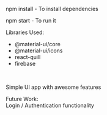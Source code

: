 npm install - To install dependencies
<br>

npm start - To run it
<br>

Libraries Used:<br>
- @material-ui/core<br>
- @material-ui/icons<br>
- react-quill<br>
- firebase<br>
<br>

Simple UI app with awesome features
<br>

Future Work:<br>
Login / Authentication functionality
